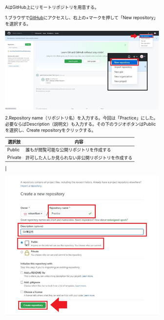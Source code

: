 AはGitHub上にリモートリポジトリを用意する。

1.ブラウザで[GitHub](https://github.com/)にアクセスし、右上の+マークを押して「New repository」を選択する。

![リモートリポジトリを作成1](img/1-a.jpg)

2.Repository name（リポジトリ名）を入力する。今回は「Practice」にした。必要ならばDescription（説明文）も入力する。その下のラジオボタンはPublicを選択し、Create repositoryをクリックする。

|選択肢|内容
|--|--
|Public|誰もが閲覧可能な公開リポジトリを作成する
|Private|許可した人しか見られない非公開リポジトリを作成する
|


![リモートリポジトリを作成2](img/1-b.jpg)